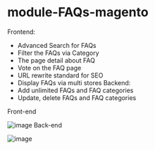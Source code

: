 # module-FAQs-magento
Frontend:
- Advanced Search for FAQs
- Filter the FAQs via Category
- The page detail about FAQ
- Vote on the FAQ page
- URL rewrite standard for SEO
- Display FAQs via multi stores
Backend:
- Add unlimited FAQs and FAQ categories
- Update, delete FAQs and FAQ categories

Front-end

![image](https://user-images.githubusercontent.com/105309900/206912128-68ab560f-e1b5-4145-a41f-4c096436958d.png)
Back-end

![image](https://user-images.githubusercontent.com/105309900/206912215-795caa91-999f-4e78-bc61-5a06ca6de322.png)
